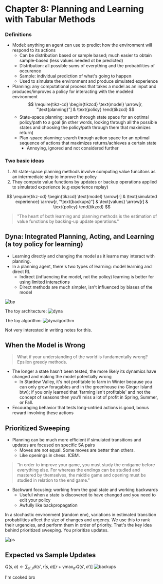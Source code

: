 # Chapter 8: Planning and Learning with Tabular Methods
> 

### Definitions
* Model: anything an agent can use to predict how the environment will respond to its actions
    * Can be distribution based or sample based; much easier to obtain sample-based (less values needed ot be predicted)
    * Distribution: all possible sums of everything and the probabilities of occurence
    * Sample: individual prediction of what's going to happen
    * Used to simulate the environment and produce simulated experience
* Planning: any computational process that takes a model as an input and produces/improves a policy for interacting with the modeled environment
$$
\require{tikz-cd}
\begin{tikzcd}
\text{model} \arrow[r, "\text{planning}"] & \text{policy}
\end{tikzcd}
$$
    * State-space planning: search through state space for an optimal policy/path to a goal (in other words, looking through all the possible states and choosing the policy/path through them that maximizes return)
    * Plan-space planning: search through action space for an optimal sequence of actions that maximizes returns/achieves a certain state
        * Annoying, ignored and not considered further

### Two basic ideas
1. All state-space planning methods involve computing value funcitons as an intermediate step to improve the policy
2. They compute value functions by updates or backup operations applied to simulated experience (e.g experience replay)

$$
\require{tikz-cd}
\begin{tikzcd}
\text{model} \arrow[r] & \text{simulated experience} \arrow[r, "\text{backups}"] & \text{values} \arrow[r] & \text{policy}
\end{tikzcd}
$$

> "The heart of both learning and planning methods is the estimation of value functions by backing-up update operations."

## Dyna: Integrated Planning, Acting, and Learning (a toy policy for learning)
* Learning directly and changing the model as it learns may interact with planning. 
* In a planning agent, there's two types of learning: model learning and direct RL
    * Indirect (influencing the model, not the policy) learning is better for using limited interactions
    * Direct methods are much simpler, isn't influenced by biases of the model

![bp](src/vmecycle.png)

The toy architecture:
![dyna](src/dynamodel.png)

The toy algorithm:
![dynalgorithm](src/dynalgorithm.png)

Not very interested in writing notes for this.

## When the Model is Wrong
> What if your understanding of the world is fundamentally wrong? Epsilon greedy methods.
* The longer a state hasn't been tested, the more likely its dynamics have changed and making the model potentially wrong
    * In Stardew Valley, it's not profitable to farm in Winter because you can only grow foragables and in the greenhouse (no Ginger Island btw); if you only learned that 'farming isn't profitable' and not the concept of seasons then you'll miss a lot of profit in Spring, Summer, or Fall.
* Encouraging behavior that tests long-untried actions is good, bonus reward involving these actions

## Prioritized Sweeping
* Planning can be much more efficient if simulated transitions and updates are focused on specific SA pairs
    * Moves are not equal. Some moves are better than others.
    * Like openings in chess. ICBM.
> “In order to improve your game, you must study the endgame before everything else. For whereas the endings can be studied and mastered by themselves, the middle game and opening must be studied in relation to the end game.”
* Backward focusing: working from the goal state and working backwards
    * Useful when a state is discovered to have changed and you need to edit your policy
    * Awfully like backpropagation

In a stochastic environment (random env), variations in estimated transition probabilities affect the size of changes and urgency. We use this to rank their urgencies, and perform them in order of priority. That's the key idea behind prioritized sweeping. You prioritize updates.

![ps](src/ps.png)

## Expected vs Sample Updates
$Q(s, a) \leftarrow \sum_{s',r} \hat{p}(s', r|s, a) \left[r + \gamma \max_{a'} Q(s', a')\right]$
![backups](src/backups.png)

I'm cooked bro
